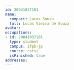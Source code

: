 ```yaml
---
id: 20041037101
name:
  compact: Lucas Souza
  full: Lucas Vieira de Souza
avatar:
occupations:
- id: 20041037101
  type: student
  campus: ifpb-jp
  course: cstsi
  isFinished: true
addresses:
---
```

